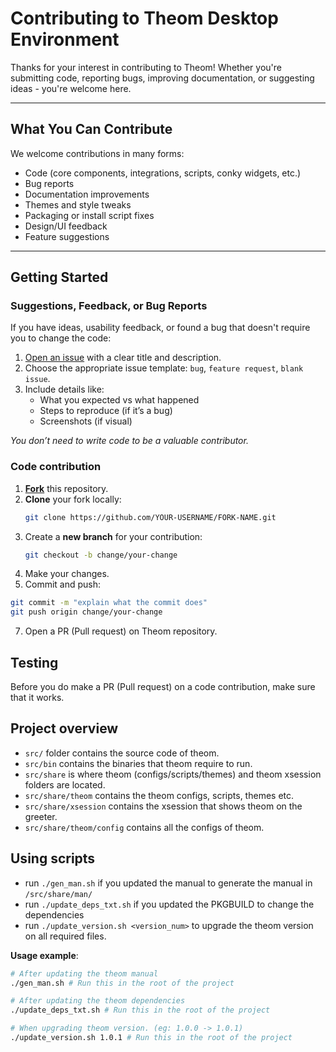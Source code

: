 # Contributing to Theom Desktop Environment

Thanks for your interest in contributing to Theom! Whether you're submitting code, reporting bugs, improving documentation, or suggesting ideas - you're welcome here.

---

## What You Can Contribute

We welcome contributions in many forms:

- Code (core components, integrations, scripts, conky widgets, etc.)
- Bug reports
- Documentation improvements
- Themes and style tweaks
- Packaging or install script fixes
- Design/UI feedback
- Feature suggestions

---

## Getting Started

### Suggestions, Feedback, or Bug Reports

If you have ideas, usability feedback, or found a bug that doesn't require you to change the code:

1. [Open an issue](https://github.com/AxOS-project/theom/issues) with a clear title and description.
2. Choose the appropriate issue template: `bug`, `feature request`, `blank issue`.
3. Include details like:
   - What you expected vs what happened
   - Steps to reproduce (if it’s a bug)
   - Screenshots (if visual)

_You don’t need to write code to be a valuable contributor._

### Code contribution

1. **[Fork](https://github.com/AxOS-project/Theom/fork)** this repository.
2. **Clone** your fork locally:
   ```bash
   git clone https://github.com/YOUR-USERNAME/FORK-NAME.git
   ```
3. Create a **new branch** for your contribution:
   ```bash
   git checkout -b change/your-change
   ```
4. Make your changes.
5. Commit and push:

```bash
git commit -m "explain what the commit does"
git push origin change/your-change
```

7. Open a PR (Pull request) on Theom repository.

## Testing

Before you do make a PR (Pull request) on a code contribution, make sure that it works.

## Project overview

- `src/` folder contains the source code of theom.
- `src/bin` contains the binaries that theom require to run.
- `src/share` is where theom (configs/scripts/themes) and theom xsession folders are located.
- `src/share/theom` contains the theom configs, scripts, themes etc.
- `src/share/xsession` contains the xsession that shows theom on the greeter.
- `src/share/theom/config` contains all the configs of theom.

## Using scripts

- run `./gen_man.sh` if you updated the manual to generate the manual in `/src/share/man/`
- run `./update_deps_txt.sh` if you updated the PKGBUILD to change the dependencies
- run `./update_version.sh <version_num>` to upgrade the theom version on all required files.

**Usage example**:

```bash
# After updating the theom manual
./gen_man.sh # Run this in the root of the project

# After updating the theom dependencies
./update_deps_txt.sh # Run this in the root of the project

# When upgrading theom version. (eg: 1.0.0 -> 1.0.1)
./update_version.sh 1.0.1 # Run this in the root of the project
```
